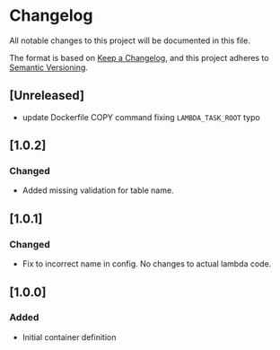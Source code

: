 <!-- markdownlint-disable MD003 -->

# Changelog

All notable changes to this project will be documented in this file.

The format is based on [Keep a Changelog](https://keepachangelog.com/en/1.0.0/),
and this project adheres to [Semantic Versioning](https://semver.org/spec/v2.0.0.html).

## [Unreleased]

- update Dockerfile COPY command fixing `LAMBDA_TASK_ROOT` typo

## [1.0.2]

### Changed

- Added missing validation for table name.

## [1.0.1]

### Changed

- Fix to incorrect name in config. No changes to actual lambda code.

## [1.0.0]

### Added

- Initial container definition

